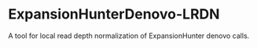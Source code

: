 # ExpansionHunterDenovo-LRDN
A tool for local read depth normalization of ExpansionHunter denovo calls.
